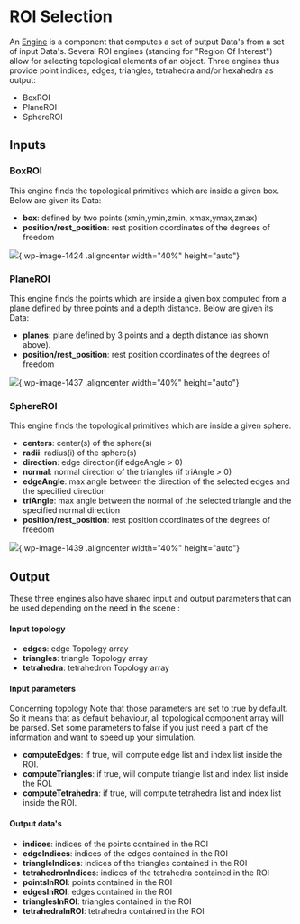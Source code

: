 ROI Selection
=============

An [Engine](../../../simulation-principles/engine/) is a component that computes a set of output Data's from a set of input Data's. Several ROI engines (standing for "Region Of Interest") allow for selecting topological elements of an object. Three engines thus provide point indices, edges, triangles, tetrahedra and/or hexahedra as output:

- BoxROI
- PlaneROI
- SphereROI


Inputs
------

### BoxROI

This engine finds the topological primitives which are inside a given box. Below are given its Data:


-   **box**: defined by two points (xmin,ymin,zmin, xmax,ymax,zmax)
-   **position/rest\_position**: rest position coordinates of the degrees of freedom    

![](https://www.sofa-framework.org/wp-content/uploads/2014/11/BoxRoi1.png){.wp-image-1424 .aligncenter width="40%" height="auto"}


### PlaneROI

This engine finds the points which are inside a given box computed from a plane defined by three points and a depth distance. Below are given its Data:

-    **planes**: plane defined by 3 points and a depth distance (as shown above).
-   **position/rest\_position**: rest position coordinates of the degrees of freedom  

![](https://www.sofa-framework.org/wp-content/uploads/2014/11/PlaneRoi1.png){.wp-image-1437 .aligncenter width="40%" height="auto"}


### SphereROI

This engine finds the topological primitives which are inside a given sphere.


-   **centers**: center(s) of the sphere(s)
-   **radii**: radius(i) of the sphere(s)
-   **direction**: edge direction(if edgeAngle &gt; 0)
-   **normal**: normal direction of the triangles (if triAngle &gt; 0)
-   **edgeAngle**: max angle between the direction of the selected edges and the specified direction
-   **triAngle**: max angle between the normal of the selected triangle and the specified normal direction
-   **position/rest\_position**: rest position coordinates of the degrees of freedom

![](https://www.sofa-framework.org/wp-content/uploads/2014/11/SphereRoi1.png){.wp-image-1439 .aligncenter width="40%" height="auto"}


Output
------

These three engines also have shared input and output parameters that can be used depending on the need in the scene :

#### Input topology

-   **edges**: edge Topology array
-   **triangles**: triangle Topology array
-   **tetrahedra**: tetrahedron Topology array


#### Input parameters

Concerning topology Note that those parameters are set to true by default. So it means that as default behaviour, all topological component array will be parsed. Set some parameters to false if you just need a part of the information and want to speed up your simulation.

-   **computeEdges**: if true, will compute edge list and index list inside the ROI.
-   **computeTriangles**: if true, will compute triangle list and index list inside the ROI.
-   **computeTetrahedra**: if true, will compute tetrahedra list and index list inside the ROI.  

#### Output data's

-   **indices**: indices of the points contained in the ROI
-   **edgeIndices**: indices of the edges contained in the ROI
-   **triangleIndices**: indices of the triangles contained in the ROI
-   **tetrahedronIndices**: indices of the tetrahedra contained in the ROI
-   **pointsInROI**: points contained in the ROI
-   **edgesInROI**: edges contained in the ROI
-   **trianglesInROI**: triangles contained in the ROI
-   **tetrahedraInROI**: tetrahedra contained in the ROI
